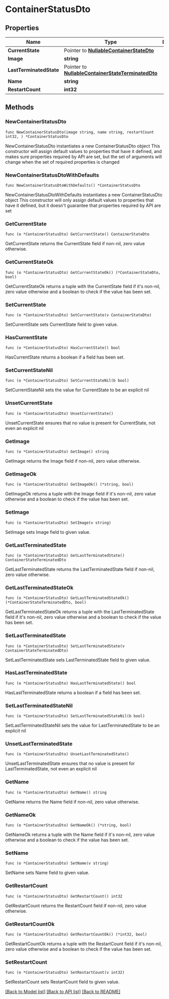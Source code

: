 # ContainerStatusDto

## Properties

Name | Type | Description | Notes
------------ | ------------- | ------------- | -------------
**CurrentState** | Pointer to [**NullableContainerStateDto**](ContainerStateDto.md) |  | [optional] 
**Image** | **string** |  | 
**LastTerminatedState** | Pointer to [**NullableContainerStateTerminatedDto**](ContainerStateTerminatedDto.md) |  | [optional] 
**Name** | **string** |  | 
**RestartCount** | **int32** |  | 

## Methods

### NewContainerStatusDto

`func NewContainerStatusDto(image string, name string, restartCount int32, ) *ContainerStatusDto`

NewContainerStatusDto instantiates a new ContainerStatusDto object
This constructor will assign default values to properties that have it defined,
and makes sure properties required by API are set, but the set of arguments
will change when the set of required properties is changed

### NewContainerStatusDtoWithDefaults

`func NewContainerStatusDtoWithDefaults() *ContainerStatusDto`

NewContainerStatusDtoWithDefaults instantiates a new ContainerStatusDto object
This constructor will only assign default values to properties that have it defined,
but it doesn't guarantee that properties required by API are set

### GetCurrentState

`func (o *ContainerStatusDto) GetCurrentState() ContainerStateDto`

GetCurrentState returns the CurrentState field if non-nil, zero value otherwise.

### GetCurrentStateOk

`func (o *ContainerStatusDto) GetCurrentStateOk() (*ContainerStateDto, bool)`

GetCurrentStateOk returns a tuple with the CurrentState field if it's non-nil, zero value otherwise
and a boolean to check if the value has been set.

### SetCurrentState

`func (o *ContainerStatusDto) SetCurrentState(v ContainerStateDto)`

SetCurrentState sets CurrentState field to given value.

### HasCurrentState

`func (o *ContainerStatusDto) HasCurrentState() bool`

HasCurrentState returns a boolean if a field has been set.

### SetCurrentStateNil

`func (o *ContainerStatusDto) SetCurrentStateNil(b bool)`

 SetCurrentStateNil sets the value for CurrentState to be an explicit nil

### UnsetCurrentState
`func (o *ContainerStatusDto) UnsetCurrentState()`

UnsetCurrentState ensures that no value is present for CurrentState, not even an explicit nil
### GetImage

`func (o *ContainerStatusDto) GetImage() string`

GetImage returns the Image field if non-nil, zero value otherwise.

### GetImageOk

`func (o *ContainerStatusDto) GetImageOk() (*string, bool)`

GetImageOk returns a tuple with the Image field if it's non-nil, zero value otherwise
and a boolean to check if the value has been set.

### SetImage

`func (o *ContainerStatusDto) SetImage(v string)`

SetImage sets Image field to given value.


### GetLastTerminatedState

`func (o *ContainerStatusDto) GetLastTerminatedState() ContainerStateTerminatedDto`

GetLastTerminatedState returns the LastTerminatedState field if non-nil, zero value otherwise.

### GetLastTerminatedStateOk

`func (o *ContainerStatusDto) GetLastTerminatedStateOk() (*ContainerStateTerminatedDto, bool)`

GetLastTerminatedStateOk returns a tuple with the LastTerminatedState field if it's non-nil, zero value otherwise
and a boolean to check if the value has been set.

### SetLastTerminatedState

`func (o *ContainerStatusDto) SetLastTerminatedState(v ContainerStateTerminatedDto)`

SetLastTerminatedState sets LastTerminatedState field to given value.

### HasLastTerminatedState

`func (o *ContainerStatusDto) HasLastTerminatedState() bool`

HasLastTerminatedState returns a boolean if a field has been set.

### SetLastTerminatedStateNil

`func (o *ContainerStatusDto) SetLastTerminatedStateNil(b bool)`

 SetLastTerminatedStateNil sets the value for LastTerminatedState to be an explicit nil

### UnsetLastTerminatedState
`func (o *ContainerStatusDto) UnsetLastTerminatedState()`

UnsetLastTerminatedState ensures that no value is present for LastTerminatedState, not even an explicit nil
### GetName

`func (o *ContainerStatusDto) GetName() string`

GetName returns the Name field if non-nil, zero value otherwise.

### GetNameOk

`func (o *ContainerStatusDto) GetNameOk() (*string, bool)`

GetNameOk returns a tuple with the Name field if it's non-nil, zero value otherwise
and a boolean to check if the value has been set.

### SetName

`func (o *ContainerStatusDto) SetName(v string)`

SetName sets Name field to given value.


### GetRestartCount

`func (o *ContainerStatusDto) GetRestartCount() int32`

GetRestartCount returns the RestartCount field if non-nil, zero value otherwise.

### GetRestartCountOk

`func (o *ContainerStatusDto) GetRestartCountOk() (*int32, bool)`

GetRestartCountOk returns a tuple with the RestartCount field if it's non-nil, zero value otherwise
and a boolean to check if the value has been set.

### SetRestartCount

`func (o *ContainerStatusDto) SetRestartCount(v int32)`

SetRestartCount sets RestartCount field to given value.



[[Back to Model list]](../README.md#documentation-for-models) [[Back to API list]](../README.md#documentation-for-api-endpoints) [[Back to README]](../README.md)



